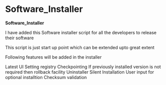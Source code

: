 # Software_Installer

**Software_Installer**

I have added this Software installer script for all the developers to release their software

This script is just start up point which can be extended upto great extent

Following features will be added in the installer

Latest UI
Setting registry
Checkpointing
If previously installed version is not required then rollback facility
Uninstaller
Silent Installation
User input for optional installtion
Checksum validation

